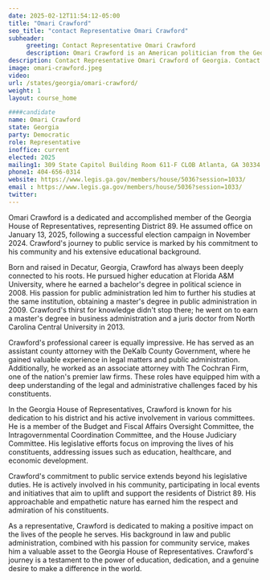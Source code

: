 ```yaml
---
date: 2025-02-12T11:54:12-05:00
title: "Omari Crawford"
seo_title: "contact Representative Omari Crawford"
subheader:
     greeting: Contact Representative Omari Crawford
     description: Omari Crawford is an American politician from the Georgia Democratic Party who serves as a member of the Georgia House of Representatives representing District 84. He assumed office on January 13, 2025, following a successful election campaign in November 2024.
description: Contact Representative Omari Crawford of Georgia. Contact information for Omari Crawford includes email address, phone number, and mailing address.
image: omari-crawford.jpeg
video:
url: /states/georgia/omari-crawford/
weight: 1
layout: course_home

####candidate
name: Omari Crawford
state: Georgia
party: Democratic
role: Representative
inoffice: current
elected: 2025
mailing1: 309 State Capitol Building Room 611-F CLOB Atlanta, GA 30334
phone1: 404-656-0314
website: https://www.legis.ga.gov/members/house/5036?session=1033/
email : https://www.legis.ga.gov/members/house/5036?session=1033/
twitter: 
---
```

Omari Crawford is a dedicated and accomplished member of the Georgia House of Representatives, representing District 89. He assumed office on January 13, 2025, following a successful election campaign in November 2024. Crawford's journey to public service is marked by his commitment to his community and his extensive educational background.

Born and raised in Decatur, Georgia, Crawford has always been deeply connected to his roots. He pursued higher education at Florida A&M University, where he earned a bachelor's degree in political science in 2008. His passion for public administration led him to further his studies at the same institution, obtaining a master's degree in public administration in 2009. Crawford's thirst for knowledge didn't stop there; he went on to earn a master's degree in business administration and a juris doctor from North Carolina Central University in 2013.

Crawford's professional career is equally impressive. He has served as an assistant county attorney with the DeKalb County Government, where he gained valuable experience in legal matters and public administration. Additionally, he worked as an associate attorney with The Cochran Firm, one of the nation's premier law firms. These roles have equipped him with a deep understanding of the legal and administrative challenges faced by his constituents.

In the Georgia House of Representatives, Crawford is known for his dedication to his district and his active involvement in various committees. He is a member of the Budget and Fiscal Affairs Oversight Committee, the Intragovernmental Coordination Committee, and the House Judiciary Committee. His legislative efforts focus on improving the lives of his constituents, addressing issues such as education, healthcare, and economic development.

Crawford's commitment to public service extends beyond his legislative duties. He is actively involved in his community, participating in local events and initiatives that aim to uplift and support the residents of District 89. His approachable and empathetic nature has earned him the respect and admiration of his constituents.

As a representative, Crawford is dedicated to making a positive impact on the lives of the people he serves. His background in law and public administration, combined with his passion for community service, makes him a valuable asset to the Georgia House of Representatives. Crawford's journey is a testament to the power of education, dedication, and a genuine desire to make a difference in the world.
